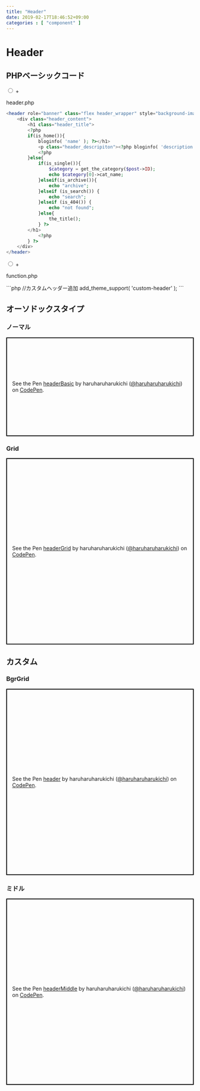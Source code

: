 ```yaml
---
title: "Header"
date: 2019-02-17T18:46:52+09:00
categories : [ "component" ]
---
```


<h1 class="main_title">Header</h1>
<div class="main_code">
	<h2>PHPベーシックコード</h2>
	<div class="grid code_content">
		<input type="radio" name="accordion" id="headerPhp">
		<label for="headerPhp">+</label>
		<div class="code_item">
			<p>header.php</p>

```php
<header role="banner" class="flex header_wrapper" style="background-image:url(<?php header_image(); ?>);">
	<div class="header_content">
		<h1 class="header_title">
		<?php
		if(is_home()){
			bloginfo( 'name' ); ?></h1>
			<p class="header_descripiton"><?php bloginfo( 'description' ); ?></p>
			<?php
		}else{
			if(is_single()){
				$category = get_the_category($post->ID); 
				echo $category[0]->cat_name;
			}elseif(is_archive()){ 
				echo "archive";
			}elseif (is_search()) { 
				echo "search";
			}elseif (is_404()) {
				echo "not found";
			}else{
				the_title();
			} ?>
		</h1>
			<?php
		} ?>
	</div>
</header>
```

</div>
<input type="radio" name="accordion" id="funcPhp">
<label for="funcPhp">+</label>
<div class="code_item">
<p>function.php</p>
```php
//カスタムヘッダー追加
add_theme_support( 'custom-header' );
```
</div>
</div>
</div>

<h2 class="main_title">オーソドックスタイプ</h2>
<div class="main_code">
	<h3 class="main_title">ノーマル</h3>
	<p class="codepen" data-height="265" data-theme-id="0" data-default-tab="css,result" data-user="haruharuharukichi" data-slug-hash="mvmReX" style="height: 265px; box-sizing: border-box; display: flex; align-items: center; justify-content: center; border: 2px solid black; margin: 1em 0; padding: 1em;" data-pen-title="headerBasic">
		<span>See the Pen <a href="https://codepen.io/haruharuharukichi/pen/mvmReX/">
		headerBasic</a> by haruharuharukichi (<a href="https://codepen.io/haruharuharukichi">@haruharuharukichi</a>)
		on <a href="https://codepen.io">CodePen</a>.</span>
	</p>
	<script async src="https://static.codepen.io/assets/embed/ei.js"></script>
</div>
<div class="main_code">
	<h3 class="main_title">Grid</h3>
	<p class="codepen" data-height="500" data-theme-id="0" data-default-tab="css,result" data-user="haruharuharukichi" data-slug-hash="MLmpgJ" style="height: 500px; box-sizing: border-box; display: flex; align-items: center; justify-content: center; border: 2px solid black; margin: 1em 0; padding: 1em;" data-pen-title="headerGrid">
		<span>See the Pen <a href="https://codepen.io/haruharuharukichi/pen/MLmpgJ/">
		headerGrid</a> by haruharuharukichi (<a href="https://codepen.io/haruharuharukichi">@haruharuharukichi</a>)
		on <a href="https://codepen.io">CodePen</a>.</span>
	</p>
	<script async src="https://static.codepen.io/assets/embed/ei.js"></script>
</div>

## カスタム

<div class="main_code">
	<h3 class="main_title">BgrGrid</h3>
	<p class="codepen" data-height="500" data-theme-id="0" data-default-tab="html,result" data-user="haruharuharukichi" data-slug-hash="xMdqpa" style="height: 500px; box-sizing: border-box; display: flex; align-items: center; justify-content: center; border: 2px solid black; margin: 1em 0; padding: 1em;" data-pen-title="header">
		<span>See the Pen <a href="https://codepen.io/haruharuharukichi/pen/xMdqpa/">
		header</a> by haruharuharukichi (<a href="https://codepen.io/haruharuharukichi">@haruharuharukichi</a>)
		on <a href="https://codepen.io">CodePen</a>.</span>
	</p>
	<script async src="https://static.codepen.io/assets/embed/ei.js"></script>
</div>
<div class="main_code">
	<h3 class="main_title">ミドル</h3>
	<p class="codepen" data-height="500" data-theme-id="0" data-default-tab="css,result" data-user="haruharuharukichi" data-slug-hash="VRGEpm" style="height: 500px; box-sizing: border-box; display: flex; align-items: center; justify-content: center; border: 2px solid black; margin: 1em 0; padding: 1em;" data-pen-title="headerMiddle">
	<span>See the Pen <a href="https://codepen.io/haruharuharukichi/pen/VRGEpm/">
	headerMiddle</a> by haruharuharukichi (<a href="https://codepen.io/haruharuharukichi">@haruharuharukichi</a>)
	on <a href="https://codepen.io">CodePen</a>.</span>
	</p>
	<script async src="https://static.codepen.io/assets/embed/ei.js"></script>
</div>
